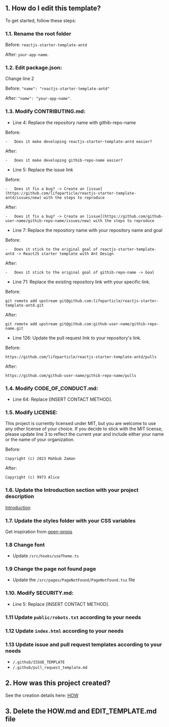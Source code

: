## 1. How do I edit this template?

To get started, follow these steps:

### 1.1. Rename the root folder

Before:
`reactjs-starter-template-antd`

After:
`your-app-name`.

### 1.2. Edit **package.json**:

Change line 2

Before:
`"name": "reactjs-starter-template-antd"`

After:
`"name": "your-app-name"`.

### 1.3. Modify **CONTRIBUTING.md**:

-   Line 4: Replace the repository name with githib-repo-name

Before:

```shell
-   Does it make developing reactjs-starter-template-antd easier?
```

After:

```shell
-   Does it make developing githib-repo-name easier?
```

-   Line 5: Replace the issue link

Before:

```shell
-   Does it fix a bug? -> Create an [issue](https://github.com/lifeparticle/reactjs-starter-template-antd/issues/new) with the steps to reproduce
```

After:

```shell
-   Does it fix a bug? -> Create an [issue](https://github.com/github-user-name/githib-repo-name/issues/new) with the steps to reproduce
```

-   Line 7: Replace the repository name with your repository name and goal

Before:

```shell
-   Does it stick to the original goal of reactjs-starter-template-antd -> ReactJS starter template with Ant Design
```

After:

```shell
-   Does it stick to the original goal of githib-repo-name -> Goal
```

-   Line 71: Replace the existing repository link with your specific link.

Before:

```shell
git remote add upstream git@github.com:lifeparticle/reactjs-starter-template-antd.git
```

After:

```shell
git remote add upstream git@github.com:github-user-name/githib-repo-name.git
```

-   Line 126: Update the pull request link to your repository's link.

Before:

```shell
https://github.com/lifeparticle/reactjs-starter-template-antd/pulls
```

After:

```shell
https://github.com/github-user-name/githib-repo-name/pulls
```

### 1.4. Modify **CODE_OF_CONDUCT.md**:

-   Line 64: Replace [INSERT CONTACT METHOD].

### 1.5. Modify **LICENSE**:

This project is currently licensed under MIT, but you are welcome to use any other license of your choice. If you decide to stick with the MIT license, please update line 3 to reflect the current year and include either your name or the name of your organization.

Before:

```
Copyright (c) 2023 Mahbub Zaman
```

After:

```
Copyright (c) 9973 Alice
```

### 1.6. Update the **Introduction** section with your project description

[Introduction](https://github.com/lifeparticle/reactjs-starter-template-antd/blob/main/README.md#1-introduction)

### 1.7. Update the **styles** folder with your CSS variables

Get inspiration from [open-props](https://open-props.style/)

### 1.8 Change font

-   Update `/src/hooks/useTheme.ts`

### 1.9 Change the page not found page

-   Update the `/src/pages/PageNotFound/PageNotFound.tsx` file

### 1.10. Modify **SECURITY.md**:

-   Line 5: Replace [INSERT CONTACT METHOD].

### 1.11 Update `public/robots.txt` according to your needs

### 1.12 Update `index.html` according to your needs

### 1.13 Update issue and pull request templates according to your needs

-   `/.github/ISSUE_TEMPLATE`
-   `/.github/pull_request_template.md`

## 2. How was this project created?

See the creation details here: [HOW](./HOW.md)

## 3. Delete the **HOW.md** and **EDIT_TEMPLATE.md** file
